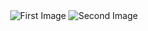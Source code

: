 
</head>
<body>
  <center>
    <img src="https://i.postimg.cc/1tzqkBbn/IMG-6070.jpg" class="center" alt="First Image">
    <img src="https://i.postimg.cc/LsvSWFdS/IMG-7745.gif" class="center" alt="Second Image">
  </center>
</body>
</html>
